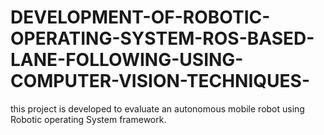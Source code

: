 # DEVELOPMENT-OF-ROBOTIC-OPERATING-SYSTEM-ROS-BASED-LANE-FOLLOWING-USING-COMPUTER-VISION-TECHNIQUES-
this project is developed to evaluate an autonomous mobile robot using Robotic operating System framework.
